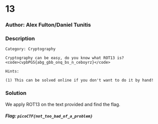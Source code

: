 
# 13 

### Author: Alex Fulton/Daniel Tunitis

### Description

```
Category: Cryptography

Cryptography can be easy, do you know what ROT13 is? <code>cvpbPGS{abg_gbb_onq_bs_n_ceboyrz}</code>

Hints:

(1) This can be solved online if you don't want to do it by hand!

```

### Solution

We apply ROT13 on the text provided and find the flag.

##### Flag: `picoCTF{not_too_bad_of_a_problem}`
